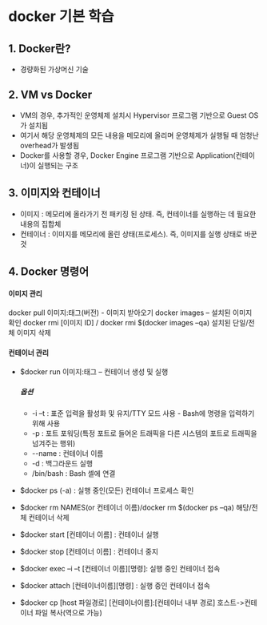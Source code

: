 # docker 기본 학습
## 1. Docker란?
- 경량화된 가상머신 기술

## 2. VM vs Docker
- VM의 경우, 추가적인 운영체제 설치시 Hypervisor 프로그램 기반으로 Guest OS가 설치됨
- 여기서 해당 운영체제의 모든 내용을 메모리에 올리며 운영체제가 실행될 때 엄청난 overhead가 발생됨
- Docker를 사용할 경우, Docker Engine 프로그램 기반으로 Application(컨테이너)이 실행되는 구조

## 3. 이미지와 컨테이너
- 이미지 : 메모리에 올라가기 전 패키징 된 상태. 즉, 컨테이너를 실행하는 데 필요한 내용의 집합체
- 컨테이너 : 이미지를 메모리에 올린 상태(프로세스). 즉, 이미지를 실행 상태로 바꾼 것

## 4. Docker 명령어

#### 이미지 관리
docker pull 이미지:태그(버전) - 이미지 받아오기
docker images – 설치된 이미지 확인
docker rmi [이미지 ID] / docker rmi $(docker images –qa) 설치된 단일/전체 이미지 삭제 

#### 컨테이너 관리
- $docker run 이미지:태그 – 컨테이너 생성 및 실행
  ##### 옵션
   * -i –t : 표준 입력을 활성화 및 유지/TTY 모드 사용
 	          - Bash에 명령을 입력하기 위해 사용
   * -p : 포트 포워딩(특정 포트로 들어온 트래픽을 다른 시스템의 포트로 트래픽을 넘겨주는 행위)
   * --name : 컨테이너 이름 
   * -d : 백그라운드 실행
   * /bin/bash : Bash 셀에 연결

- $docker ps (-a) : 실행 중인(모든) 컨테이너 프로세스 확인 
- $docker rm NAMES(or 컨테이너 이름)/docker rm $(docker ps –qa) 해당/전체 컨테이너 삭제
- $docker start [컨테이너 이름] : 컨테이너 실행
- $docker stop [컨테이너 이름] : 컨테이너 중지
- $docker exec –i –t [컨테이너 이름][명령]: 실행 중인 컨테이너 접속 
- $docker attach [컨테이너이름][명령] : 실행 중인 컨테이너 접속
- $docker cp [host 파일경로] [컨테이너이름]:[컨테이너 내부 경로] 호스트->컨테이너 파일 복사(역으로 가능)
